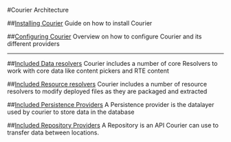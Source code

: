 #Courier Architecture


##[Installing Courier](Installation.md)
Guide on how to install Courier

##[Configuring Courier](Configuration.md)
Overview on how to configure Courier and its different providers


----

##[Included Data resolvers](DataResolvers.md)
Courier includes a number of core Resolvers to work with core data like content pickers and RTE content

##[Included Resource resolvers](ResourceResolvers.md)
Courier includes a number of resource resolvers to modify deployed files as they are packaged and extracted

##[Included Persistence Providers](PersistenceProviders.md)
A Persistence provider is the datalayer used by courier to store data in the database

##[Included Repository Providers](RepositoryProviders.md)
A Repository is an API Courier can use to transfer data between locations.
